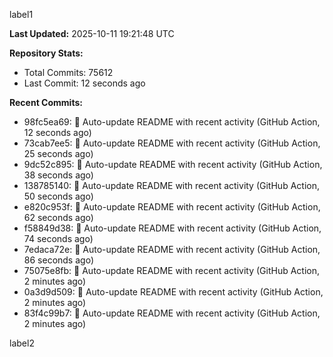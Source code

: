 
label1 
<!-- ACTIVITY_START -->
**Last Updated:** 2025-10-11 19:21:48 UTC

**Repository Stats:**
- Total Commits: 75612
- Last Commit: 12 seconds ago

**Recent Commits:**
- 98fc5ea69: 🤖 Auto-update README with recent activity (GitHub Action, 12 seconds ago)
- 73cab7ee5: 🤖 Auto-update README with recent activity (GitHub Action, 25 seconds ago)
- 9dc52c895: 🤖 Auto-update README with recent activity (GitHub Action, 38 seconds ago)
- 138785140: 🤖 Auto-update README with recent activity (GitHub Action, 50 seconds ago)
- e820c953f: 🤖 Auto-update README with recent activity (GitHub Action, 62 seconds ago)
- f58849d38: 🤖 Auto-update README with recent activity (GitHub Action, 74 seconds ago)
- 7edaca72e: 🤖 Auto-update README with recent activity (GitHub Action, 86 seconds ago)
- 75075e8fb: 🤖 Auto-update README with recent activity (GitHub Action, 2 minutes ago)
- 0a3d9d509: 🤖 Auto-update README with recent activity (GitHub Action, 2 minutes ago)
- 83f4c99b7: 🤖 Auto-update README with recent activity (GitHub Action, 2 minutes ago)
<!-- ACTIVITY_END -->

label2
